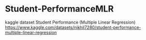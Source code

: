 # Student-PerformanceMLR
kaggle dataset Student Performance (Multiple Linear Regression)
https://www.kaggle.com/datasets/nikhil7280/student-performance-multiple-linear-regression
